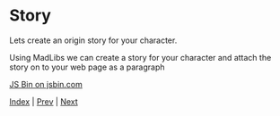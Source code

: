 # Story

Lets create an origin story for your character.

Using MadLibs we can create a story for your character and attach the story on to your web page as a paragraph

<a class="jsbin-embed" href="http://jsbin.com/gademu/6/embed?output">JS Bin on jsbin.com</a>

[Index](.) | [Prev](name) | [Next](powers)
